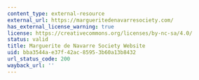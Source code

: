 ```yaml
---
content_type: external-resource
external_url: https://margueritedenavarresociety.com/
has_external_license_warning: true
license: https://creativecommons.org/licenses/by-nc-sa/4.0/
status: valid
title: Marguerite de Navarre Society Website
uid: bba3544a-e37f-42ac-8595-3b60a13b8432
url_status_code: 200
wayback_url: ''
---
```

